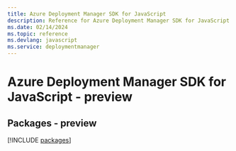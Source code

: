 ```yaml
---
title: Azure Deployment Manager SDK for JavaScript
description: Reference for Azure Deployment Manager SDK for JavaScript
ms.date: 02/14/2024
ms.topic: reference
ms.devlang: javascript
ms.service: deploymentmanager
---
```

# Azure Deployment Manager SDK for JavaScript - preview
## Packages - preview
[!INCLUDE [packages](deployment-manager-index.md)]
